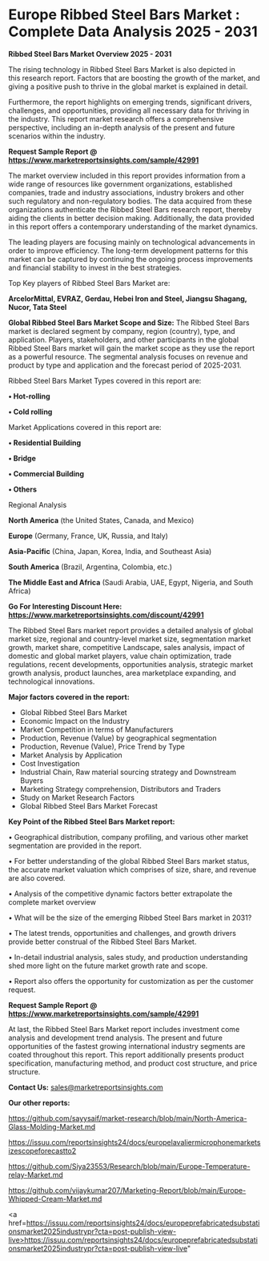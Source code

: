# Europe Ribbed Steel Bars Market : Complete Data Analysis 2025 - 2031

<Strong> Ribbed Steel Bars Market Overview 2025 - 2031</strong>

The rising technology in Ribbed Steel Bars Market is also depicted in this research report. Factors that are boosting the growth of the market, and giving a positive push to thrive in the global market is explained in detail.

Furthermore, the report highlights on emerging trends, significant drivers, challenges, and opportunities, providing all necessary data for thriving in the industry. This report market research offers a comprehensive perspective, including an in-depth analysis of the present and future scenarios within the industry.

<strong>Request Sample Report @ <a href=https://www.marketreportsinsights.com/sample/42991>https://www.marketreportsinsights.com/sample/42991</a></strong>

The market overview included in this report provides information from a wide range of resources like government organizations, established companies, trade and industry associations, industry brokers and other such regulatory and non-regulatory bodies. The data acquired from these organizations authenticate the Ribbed Steel Bars research report, thereby aiding the clients in better decision making. Additionally, the data provided in this report offers a contemporary understanding of the market dynamics.

The leading players are focusing mainly on technological advancements in order to improve efficiency. The long-term development patterns for this market can be captured by continuing the ongoing process improvements and financial stability to invest in the best strategies.

Top Key players of Ribbed Steel Bars Market are:

<strong>ArcelorMittal, EVRAZ, Gerdau, Hebei Iron and Steel, Jiangsu Shagang, Nucor, Tata Steel</strong>

<strong><b>Global Ribbed Steel Bars Market Scope and Size:</b></strong>
The Ribbed Steel Bars market is declared segment by company, region (country), type, and application. Players, stakeholders, and other participants in the global Ribbed Steel Bars market will gain the market scope as they use the report as a powerful resource. The segmental analysis focuses on revenue and product by type and application and the forecast period of 2025-2031.

Ribbed Steel Bars Market Types covered in this report are:

<strong>•  Hot-rolling

•  Cold rolling</strong>

Market Applications covered in this report are:

<strong>•  Residential Building

•  Bridge

•  Commercial Building

•  Others</strong> 

Regional Analysis

<strong>North America</strong> (the United States, Canada, and Mexico)

<strong>Europe</strong> (Germany, France, UK, Russia, and Italy)

<strong>Asia-Pacific</strong> (China, Japan, Korea, India, and Southeast Asia)

<strong>South America</strong> (Brazil, Argentina, Colombia, etc.)

<strong>The Middle East and Africa</strong> (Saudi Arabia, UAE, Egypt, Nigeria, and South Africa)

<strong>Go For Interesting Discount Here: <a href=https://www.marketreportsinsights.com/discount/42991>https://www.marketreportsinsights.com/discount/42991</a></strong>

The Ribbed Steel Bars market report provides a detailed analysis of global market size, regional and country-level market size, segmentation market growth, market share, competitive Landscape, sales analysis, impact of domestic and global market players, value chain optimization, trade regulations, recent developments, opportunities analysis, strategic market growth analysis, product launches, area marketplace expanding, and technological innovations.

<strong><b>Major factors covered in the report:</b></strong>
<ul>
  <li>Global Ribbed Steel Bars Market </li>
  <li>Economic Impact on the Industry</li>
  <li>Market Competition in terms of Manufacturers</li>
  <li>Production, Revenue (Value) by geographical segmentation</li>
  <li>Production, Revenue (Value), Price Trend by Type</li>
  <li>Market Analysis by Application</li>
  <li>Cost Investigation</li>
  <li>Industrial Chain, Raw material sourcing strategy and Downstream Buyers</li>
  <li>Marketing Strategy comprehension, Distributors and Traders</li>
  <li>Study on Market Research Factors</li>
  <li>Global Ribbed Steel Bars Market Forecast</li>
</ul>

<strong><b>Key Point of the Ribbed Steel Bars Market report:</b></strong>

• Geographical distribution, company profiling, and various other market segmentation are provided in the report.

• For better understanding of the global Ribbed Steel Bars market status, the accurate market valuation which comprises of size, share, and revenue are also covered.

• Analysis of the competitive dynamic factors better extrapolate the complete market overview

• What will be the size of the emerging Ribbed Steel Bars market in 2031?

• The latest trends, opportunities and challenges, and growth drivers provide better construal of the Ribbed Steel Bars Market.

• In-detail industrial analysis, sales study, and production understanding shed more light on the future market growth rate and scope.

• Report also offers the opportunity for customization as per the customer request.

<strong>Request Sample Report @ <a href=https://www.marketreportsinsights.com/sample/42991>https://www.marketreportsinsights.com/sample/42991</a></strong>

At last, the Ribbed Steel Bars Market report includes investment come analysis and development trend analysis. The present and future opportunities of the fastest growing international industry segments are coated throughout this report. This report additionally presents product specification, manufacturing method, and product cost structure, and price structure.

<strong>Contact Us:</strong>
sales@marketreportsinsights.com

<strong>Our other reports:</strong>

<a href=https://github.com/sayysaif/market-research/blob/main/North-America-Glass-Molding-Market.md>https://github.com/sayysaif/market-research/blob/main/North-America-Glass-Molding-Market.md</a>

<a href=https://issuu.com/reportsinsights24/docs/europelavaliermicrophonemarketsizescopeforecastto2>https://issuu.com/reportsinsights24/docs/europelavaliermicrophonemarketsizescopeforecastto2</a>

<a href=https://github.com/Siya23553/Research/blob/main/Europe-Temperature-relay-Market.md>https://github.com/Siya23553/Research/blob/main/Europe-Temperature-relay-Market.md</a>

<a href=https://github.com/vijaykumar207/Marketing-Report/blob/main/Europe-Whipped-Cream-Market.md>https://github.com/vijaykumar207/Marketing-Report/blob/main/Europe-Whipped-Cream-Market.md</a>

<a href=https://issuu.com/reportsinsights24/docs/europeprefabricatedsubstationsmarket2025industrypr?cta=post-publish-view-live>https://issuu.com/reportsinsights24/docs/europeprefabricatedsubstationsmarket2025industrypr?cta=post-publish-view-live</a>"
